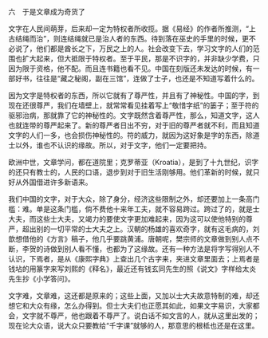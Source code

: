 六　于是文章成为奇货了

  

文字在人民间萌芽，后来却一定为特权者所收揽。据《易经》的作者所推测，“上古结绳而治”，则连结绳就已是治人者的东西。待到落在巫史的手里的时候，更不必说了，他们都是酋长之下，万民之上的人。社会改变下去，学习文字的人们的范围也扩大起来，但大抵限于特权者。至于平民，那是不识字的，并非缺少学费，只因为限于资格，他不配。而且连书籍也看不见。中国在刻版还未发达的时候，有一部好书，往往是“藏之秘阁，副在三馆”，连做了士子，也还是不知道写着什么的。

因为文字是特权者的东西，所以它就有了尊严性，并且有了神秘性。中国的字，到现在还很尊严，我们在墙壁上，就常常看见挂着写上“敬惜字纸”的篓子；至于符的驱邪治病，那就靠了它的神秘性的。文字既然含着尊严性，那么，知道文字，这人也就连带的尊严起来了。新的尊严者日出不穷，对于旧的尊严者就不利，而且知道文字的人们一多，也会损伤神秘性的。符的威力，就因为这好象是字的东西，除道士以外，谁也不认识的缘故。所以，对于文字，他们一定要把持。

欧洲中世，文章学问，都在道院里；克罗蒂亚（Kroatia），是到了十九世纪，识字的还只有教士的，人民的口语，退步到对于旧生活刚够用。他们革新的时候，就只好从外国借进许多新语来。

我们中国的文字，对于大众，除了身分，经济这些限制之外，却还要加上一条高门槛：难。单是这条门槛，倘不费他十来年工夫，就不容易跨过。跨过了的，就是士大夫，而这些士大夫，又竭力的要使文字更加难起来，因为这可以使他特别的尊严，超出别的一切平常的士大夫之上。汉朝的杨雄的喜欢奇字，就有这毛病的，刘歆想借他的《方言》稿子，他几乎要跳黄浦。唐朝呢，樊宗师的文章做到别人点不断，李贺的诗做到别人看不懂，也都为了这缘故。还有一种方法是将字写得别人不认识，下焉者，是从《康熙字典》上查出几个古字来，夹进文章里面去；上焉者是钱坫的用篆字来写刘熙的《释名》，最近还有钱玄同先生的照《说文》字样给太炎先生抄《小学答问》。

文字难，文章难，这还都是原来的；这些上面，又加以士大夫故意特制的难，却还想它和大众有缘，怎么办得到。但士大夫们也正愿其如此，如果文字易识，大家都会，文字就不尊严，他也跟着不尊严了。说白话不如文言的人，就从这里出发的；现在论大众语，说大众只要教给“千字课”就够的人，那意思的根柢也还是在这里。